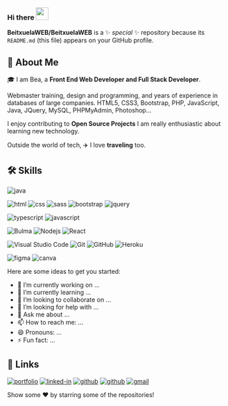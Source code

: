 ### Hi there <img src="https://media.giphy.com/media/hvRJCLFzcasrR4ia7z/giphy.gif" width="29px">

**BeitxuelaWEB/BeitxuelaWEB** is a ✨ _special_ ✨ repository because its `README.md` (this file) appears on your GitHub profile.



## 🚀 About Me
🎓 I am Bea, a **Front End Web Developer and Full Stack Developer**.

Webmaster training, design and programming, and years of experience in databases of large companies. HTML5, CSS3, Bootstrap, PHP, JavaScript, Java, JQuery, MySQL, PHPMyAdmin, Photoshop...

I enjoy contributing to **Open Source Projects**
I am really enthusiastic about learning new technology. 

Outside the world of tech, ✈️ I love **traveling** too. 

## 🛠️ Skills

![java](https://img.shields.io/badge/Java-9b9b9b?style=for-the-badge&logo=java&logoColor=black)

![html](https://img.shields.io/badge/HTML5-E34F26?style=for-the-badge&logo=html5&logoColor=white)
![css](https://img.shields.io/badge/CSS3-1572B6?style=for-the-badge&logo=css3&logoColor=white)
![sass](https://img.shields.io/badge/SASS-CC6699?style=for-the-badge&logo=sass&logoColor=white)
![bootstrap](https://img.shields.io/badge/Bootstrap-563D7C?style=for-the-badge&logo=bootstrap&logoColor=white)
![jquery](https://img.shields.io/badge/jQuery-0769AD?style=for-the-badge&logo=jquery&logoColor=white)


![typescript](https://img.shields.io/badge/TypeScript-3178C6?style=for-the-badge&logo=typescript&logoColor=white)
![javascript](https://img.shields.io/badge/JavaScript-323330?style=for-the-badge&logo=javascript&logoColor=F7DF1E)

![Bulma](https://img.shields.io/badge/-Bulma-00D1B2?style=flat-square&logo=bulma&logoColor=white)
![Nodejs](https://img.shields.io/badge/-Nodejs-339933?style=flat-square&logo=Node.js&logoColor=white)
![React](https://img.shields.io/badge/-React-61DAFB?style=flat-square&logo=react&logoColor=black)

![Visual Studio Code](https://img.shields.io/badge/-VSCode-007ACC?style=flat-square&logo=visual-studio-code&logoColor=white)
![Git](https://img.shields.io/badge/-Git-black?style=flat-square&logo=git)
![GitHub](https://img.shields.io/badge/-GitHub-181717?style=flat-square&logo=github)
![Heroku](https://img.shields.io/badge/-Heroku-430098?style=flat-square&logo=heroku)

![figma](https://img.shields.io/badge/figma-000000?style=for-the-badge&logo=figma&logoColor=white)
![canva](https://img.shields.io/badge/canva-00C4CC?style=for-the-badge&logo=canva&logoColor=white)

Here are some ideas to get you started:

- 🔭 I’m currently working on ...
- 🌱 I’m currently learning ...
- 👯 I’m looking to collaborate on ...
- 🤔 I’m looking for help with ...
- 💬 Ask me about ...
- 📫 How to reach me: ...
- 😄 Pronouns: ...
- ⚡ Fun fact: ...

## 🔗 Links
[![portfolio](https://img.shields.io/badge/Portfolio-5340ff?style=for-the-badge&logo=Google-chrome&logoColor=white)](https://beadesarrolloweb.com/)
[![linked-in](https://img.shields.io/badge/Linked_In-0077B5?style=for-the-badge&logo=LinkedIn&logoColor=white)](https://www.linkedin.com/in/beatrizrobledillogomez/)
[![github](https://img.shields.io/badge/GitHub-000000?style=for-the-badge&logo=GitHub&logoColor=white)](https://github.com/BeitxuelaWEB)
[![github](https://img.shields.io/badge/GitHub-000000?style=for-the-badge&logo=GitHub&logoColor=white)](https://github.com/BEITXUELA)
[![gmail](https://img.shields.io/badge/Gmail-D14836?style=for-the-badge&logo=Gmail&logoColor=white)](mailto:bearobledillogomez@gmail.com)

Show some ❤️ by starring some of the repositories!

